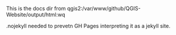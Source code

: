 This is the docs dir from 
qgis2:/var/www/github/QGIS-Website/output/html:wq

.nojekyll needed to prevetn GH Pages interpreting it as a jekyll site.
